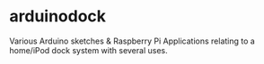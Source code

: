 arduinodock
===========

Various Arduino sketches & Raspberry Pi Applications relating to a home/iPod dock system with several uses.
